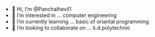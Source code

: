 - 👋 Hi, I’m @Panchalhevil1
- 👀 I’m interested in ... computer engineering 
- 🌱 I’m currently learning ... basic of oriantal programming 
- 💞️ I’m looking to collaborate on ... k.d.polytechnic



<!---
Panchalhevil1/Panchalhevil1 is a ✨ special ✨ repository because its `README.md` (this file) appears on your GitHub profile.
You can click the Preview link to take a look at your changes.
--->

